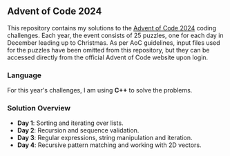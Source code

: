 ## Advent of Code 2024
This repository contains my solutions to the [Advent of Code 2024](https://adventofcode.com/) coding challenges. Each year, the event consists of 25 puzzles, one for each day in December leading up to Christmas.
As per AoC guidelines, input files used for the puzzles have been omitted from this repository, but they can be accessed directly from the official Advent of Code website upon login.

### Language
For this year's challenges, I am using **C++** to solve the problems.

### Solution Overview
- **Day 1**: Sorting and iterating over lists.
- **Day 2**: Recursion and sequence validation.
- **Day 3**: Regular expressions, string manipulation and iteration.
- **Day 4**: Recursive pattern matching and working with 2D vectors.


